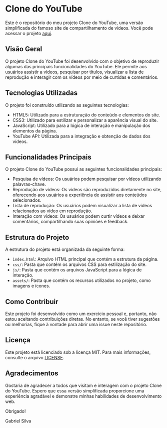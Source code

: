 # Clone do YouTube

Este é o repositório do meu projeto Clone do YouTube, uma versão simplificada do famoso site de compartilhamento de vídeos. Você pode acessar o projeto [aqui](https://rainbow-figolla-f695cf.netlify.app/).

## Visão Geral

O projeto Clone do YouTube foi desenvolvido com o objetivo de reproduzir algumas das principais funcionalidades do YouTube. Ele permite aos usuários assistir a vídeos, pesquisar por títulos, visualizar a lista de reprodução e interagir com os vídeos por meio de curtidas e comentários.

## Tecnologias Utilizadas

O projeto foi construído utilizando as seguintes tecnologias:

- HTML5: Utilizado para a estruturação do conteúdo e elementos do site.
- CSS3: Utilizado para estilizar e personalizar a aparência visual do site.
- JavaScript: Utilizado para a lógica de interação e manipulação dos elementos da página.
- YouTube API: Utilizada para a integração e obtenção de dados dos vídeos.

## Funcionalidades Principais

O projeto Clone do YouTube possui as seguintes funcionalidades principais:

- Pesquisa de vídeos: Os usuários podem pesquisar por vídeos utilizando palavras-chave.
- Reprodução de vídeos: Os vídeos são reproduzidos diretamente no site, oferecendo aos usuários a experiência de assistir aos conteúdos selecionados.
- Lista de reprodução: Os usuários podem visualizar a lista de vídeos relacionados ao vídeo em reprodução.
- Interação com vídeos: Os usuários podem curtir vídeos e deixar comentários, compartilhando suas opiniões e feedback.

## Estrutura do Projeto

A estrutura do projeto está organizada da seguinte forma:

- `index.html`: Arquivo HTML principal que contém a estrutura da página.
- `css/`: Pasta que contém os arquivos CSS para estilização do site.
- `js/`: Pasta que contém os arquivos JavaScript para a lógica de interação.
- `assets/`: Pasta que contém os recursos utilizados no projeto, como imagens e ícones.

## Como Contribuir

Este projeto foi desenvolvido como um exercício pessoal e, portanto, não estou aceitando contribuições diretas. No entanto, se você tiver sugestões ou melhorias, fique à vontade para abrir uma issue neste repositório.

## Licença

Este projeto está licenciado sob a licença MIT. Para mais informações, consulte o arquivo [LICENSE](https://github.com/gabrielsilva2y3d/youtube-clone/blob/main/LICENSE).

## Agradecimentos

Gostaria de agradecer a todos que visitam e interagem com o projeto Clone do YouTube. Espero que essa versão simplificada proporcione uma experiência agradável e demonstre minhas habilidades de desenvolvimento web.

Obrigado!

Gabriel Silva
